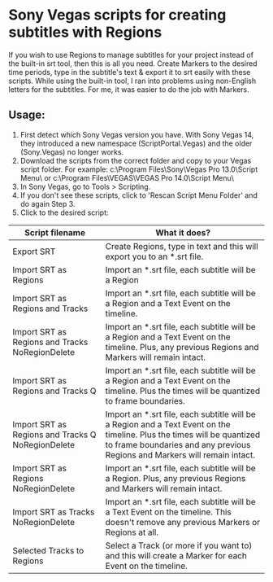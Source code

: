 # Sony Vegas scripts for creating subtitles with Regions

If you wish to use Regions to manage subtitles for your project instead of the built-in srt tool, then this is all you need. Create Markers to the desired time periods, type in the subtitle's text & export it to srt easily with these scripts. While using the built-in tool, I ran into problems using non-English letters for the subtitles. For me, it was easier to do the job with Markers. 

## Usage:
1. First detect which Sony Vegas version you have. With Sony Vegas 14, they introduced a new namespace (ScriptPortal.Vegas) and the older (Sony.Vegas) no longer works.
2. Download the scripts from the correct folder and copy to your Vegas script folder. For example: c:\Program Files\Sony\Vegas Pro 13.0\Script Menu\ or c:\Program Files\VEGAS\VEGAS Pro 14.0\Script Menu\
3. In Sony Vegas, go to Tools > Scripting.
4. If you don't see these scripts, click to 'Rescan Script Menu Folder' and do again Step 3.
5. Click to the desired script:

| Script filename                                   | What it does?                                                                                                                                                                                        |
|---------------------------------------------------|------------------------------------------------------------------------------------------------------------------------------------------------------------------------------------------------------|
| Export SRT                                        | Create Regions, type in text and this will export you to an *.srt file.                                                                                                                              |
| Import SRT as Regions                             | Import an *.srt file, each subtitle will be a Region                                                                                                                                                 |
| Import SRT as Regions and Tracks                  | Import an *.srt file, each subtitle will be a Region and a Text Event on the timeline.                                                                                                               |
| Import SRT as Regions and Tracks NoRegionDelete   | Import an *.srt file, each subtitle will be a Region and a Text Event on the timeline. Plus, any previous Regions and Markers will remain intact.                                                    |
| Import SRT as Regions and Tracks Q                | Import an *.srt file, each subtitle will be a Region and a Text Event on the timeline. Plus the times will be quantized to frame boundaries.                                                         |
| Import SRT as Regions and Tracks Q NoRegionDelete | Import an *.srt file, each subtitle will be a Region and a Text Event on the timeline. Plus the times will be quantized to frame boundaries and any previous Regions and Markers will remain intact. |
| Import SRT as Regions NoRegionDelete              | Import an *.srt file, each subtitle will be a Region. Plus, any previous Regions and Markers will remain intact.                                                                                     |
| Import SRT as Tracks NoRegionDelete               | Import an *.srt file, each subtitle will be a Text Event on the timeline. This doesn't remove any previous Markers or Regions at all.                                                                |
| Selected Tracks to Regions                        | Select a Track (or more if you want to) and this will create a Marker for each Event on the timeline. |
